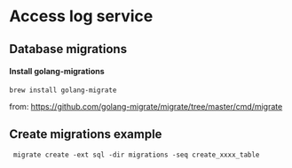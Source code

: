 # Access log service

## Database migrations

#### Install golang-migrations
```
brew install golang-migrate
```
from: https://github.com/golang-migrate/migrate/tree/master/cmd/migrate

## Create migrations example
```
 migrate create -ext sql -dir migrations -seq create_xxxx_table
```

